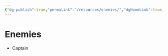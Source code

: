 ```yaml
---
{"dg-publish":true,"permalink":"/resources/enemies/","dgHomeLink":true,"dgPassFrontmatter":false}
---
```


# Enemies
- Captain 